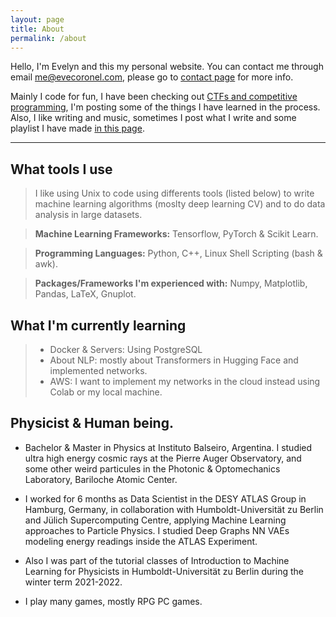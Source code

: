 ```yaml
---
layout: page
title: About
permalink: /about
---
```



Hello, I'm Evelyn and this my personal website. You can contact me through email [me@evecoronel.com](mailto:me@evecoronel.com), please go to [contact page](contact.html) for more info. 

Mainly I code for fun, I have been checking out [CTFs and competitive programming](code.html), I'm posting some of the things I have learned  in the process. Also, I like writing and music, sometimes I post what I write and some playlist I have made [in this page](art.html). 


-------------------------------------------

## What tools I use 
> I like using Unix to code using differents tools (listed below) to write machine learning algorithms (moslty deep learning CV) and to do data analysis in large datasets. 

> **Machine Learning Frameworks:** Tensorflow, PyTorch & Scikit Learn. 

> **Programming Languages:** Python, C++, Linux Shell Scripting (bash & awk).

> **Packages/Frameworks I'm experienced with:** Numpy, Matplotlib, Pandas, LaTeX, Gnuplot.


## What I'm currently learning
> * Docker & Servers: Using PostgreSQL
> * About NLP: mostly about Transformers in Hugging Face and implemented networks.
> * AWS: I want to implement my networks in the cloud instead using Colab or my local machine.



##  Physicist & Human being.

<!-- 
Machine Learning is a devil, and I happen to be a physicist. I'm from Sapucai, Paraguay. I love coding and decoding other's people code. Data Science is interesting and my education prepared me to be a scientist. I have experience in classical machine learning, also reinforcement and unsupervised learning. I worked in ML for more than a year and a half so far: industry and scientific research. I'm looking forward to new experiences.
 -->

* Bachelor & Master in Physics at Instituto Balseiro, Argentina. I studied ultra high energy cosmic rays at the Pierre Auger Observatory, and some other weird particules in the Photonic & Optomechanics Laboratory, Bariloche Atomic Center.

* I worked for 6 months as Data Scientist in the DESY ATLAS Group in Hamburg, Germany, in collaboration with Humboldt-Universität zu Berlin and Jülich Supercomputing Centre, applying Machine Learning approaches to Particle Physics. I studied Deep Graphs NN VAEs modeling energy readings inside the ATLAS Experiment.

* Also I was part of the tutorial classes of Introduction to Machine Learning for Physicists in Humboldt-Universität zu Berlin during the winter term 2021-2022. 

* I play many games, mostly RPG PC games.
